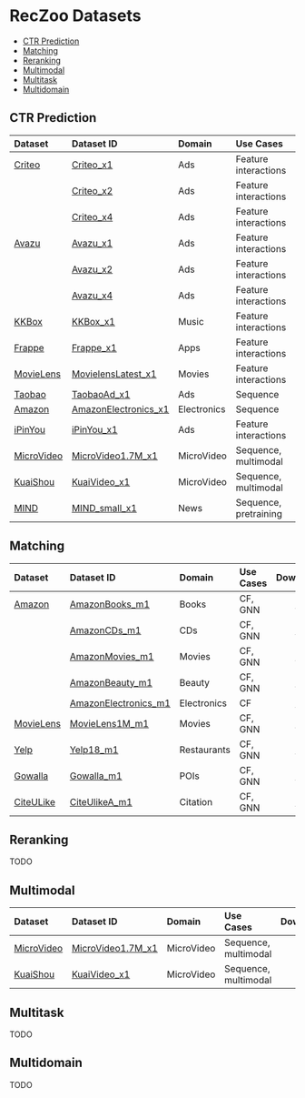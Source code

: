 # RecZoo Datasets

+ [CTR Prediction](#ctr-prediction)
+ [Matching](#matching)
+ [Reranking](#reranking)
+ [Multimodal](#multimodal)
+ [Multitask](#multitask)
+ [Multidomain](#multidomain)


## CTR Prediction

| Dataset   | Dataset ID   |   Domain  |  Use Cases   | Download | Leaderboard | 
|:-----------|:--------------------|:------------------------|:-------------------- |:---------------------:|:---------------------:|
| [Criteo](https://github.com/reczoo/Datasets/tree/main/Criteo)    | [Criteo_x1](https://github.com/reczoo/Datasets/tree/main/Criteo/Criteo_x1)              |  Ads | Feature interactions | [:link:](https://huggingface.co/datasets/reczoo/Criteo_x1/resolve/main/Criteo_x1.zip?download=true) | [:arrow_upper_right:](https://openbenchmark.github.io/BARS/CTR/leaderboard/criteo_x1.html) |
|           | [Criteo_x2](https://github.com/reczoo/Datasets/tree/main/Criteo/Criteo_x2)              |   Ads | Feature interactions | [:link:](https://huggingface.co/datasets/reczoo/Criteo_x2/resolve/main/Criteo_x2.zip?download=true) | 
|           | [Criteo_x4](https://github.com/reczoo/Datasets/tree/main/Criteo/Criteo_x4)              |  Ads |Feature interactions | [:link:](https://huggingface.co/datasets/reczoo/Criteo_x4/resolve/main/Criteo_x4.zip?download=true) |  [:arrow_upper_right:](https://openbenchmark.github.io/BARS/CTR/leaderboard/criteo_x4.html) |
| [Avazu](https://github.com/reczoo/Datasets/tree/main/Avazu)     | [Avazu_x1](https://github.com/reczoo/Datasets/tree/main/Avazu/Avazu_x1)              | Ads |Feature interactions | [:link:](https://huggingface.co/datasets/reczoo/Avazu_x1/resolve/main/Avazu_x1.zip?download=true) |  [:arrow_upper_right:](https://openbenchmark.github.io/BARS/CTR/leaderboard/avazu_x1.html) |
|           | [Avazu_x2](https://github.com/reczoo/Datasets/tree/main/Avazu/Avazu_x2)             | Ads |Feature interactions | [:link:](https://huggingface.co/datasets/reczoo/Avazu_x2/resolve/main/Avazu_x2.zip?download=true) |
|           | [Avazu_x4](https://github.com/reczoo/Datasets/tree/main/Avazu/Avazu_x4)                | Ads |Feature interactions | [:link:](https://huggingface.co/datasets/reczoo/Avazu_x4/resolve/main/Avazu_x4.zip?download=true) | [:arrow_upper_right:](https://openbenchmark.github.io/BARS/CTR/leaderboard/avazu_x4.html) |
| [KKBox](https://github.com/reczoo/Datasets/tree/main/KKBox)     | [KKBox_x1](https://github.com/reczoo/Datasets/tree/main/KKBox/KKBox_x1)              | Music | Feature interactions | [:link:](https://huggingface.co/datasets/reczoo/KKBox_x1/resolve/main/KKBox_x1.zip?download=true) | [:arrow_upper_right:](https://openbenchmark.github.io/BARS/CTR/leaderboard/kkbox_x1.html) |
| [Frappe](https://github.com/reczoo/Datasets/tree/main/Frappe)    | [Frappe_x1](https://github.com/reczoo/Datasets/tree/main/Frappe/Frappe_x1)             | Apps | Feature interactions | [:link:](https://huggingface.co/datasets/reczoo/Frappe_x1/resolve/main/Frappe_x1.zip?download=true) |  [:arrow_upper_right:](https://openbenchmark.github.io/BARS/CTR/leaderboard/frappe_x1.html) |
| [MovieLens](https://github.com/reczoo/Datasets/tree/main/MovieLens) | [MovielensLatest_x1](https://github.com/reczoo/Datasets/tree/main/MovieLens/MovielensLatest_x1)   | Movies | Feature interactions | [:link:](https://huggingface.co/datasets/reczoo/MovielensLatest_x1/resolve/main/MovielensLatest_x1.zip?download=true) | [:arrow_upper_right:](https://openbenchmark.github.io/BARS/CTR/leaderboard/movielenslatest_x1.html) |
| [Taobao](https://github.com/reczoo/Datasets/tree/main/Taobao)    | [TaobaoAd_x1](https://github.com/reczoo/Datasets/tree/main/Taobao/TaobaoAd_x1)              | Ads | Sequence | [:link:](https://huggingface.co/datasets/reczoo/TaobaoAd_x1/resolve/main/TaobaoAd_x1.zip?download=true) | [:arrow_upper_right:](https://openbenchmark.github.io/BARS/CTR/leaderboard/taobaoad_x1.html) |
| [Amazon](https://github.com/reczoo/Datasets/tree/main/Amazon)            | [AmazonElectronics_x1](https://github.com/reczoo/Datasets/tree/main/Amazon/AmazonElectronics_x1)      | Electronics | Sequence | [:link:](https://huggingface.co/datasets/reczoo/AmazonElectronics_x1/resolve/main/AmazonElectronics_x1.zip?download=true) | [:arrow_upper_right:](https://openbenchmark.github.io/BARS/CTR/leaderboard/amazonelectronics_x1.html) |
| [iPinYou](https://github.com/reczoo/Datasets/tree/main/iPinYou)        |  [iPinYou_x1](https://github.com/reczoo/Datasets/tree/main/iPinYou/iPinYou_x1)      |    Ads  | Feature interactions | [:link:](https://huggingface.co/datasets/reczoo/iPinYou_x1/resolve/main/iPinYou_x1.zip?download=true) |
| [MicroVideo](https://github.com/reczoo/Datasets/tree/main/MicroVideo)    | [MicroVideo1.7M_x1](https://github.com/reczoo/Datasets/tree/main/MicroVideo/MicroVideo1.7M_x1)               | MicroVideo | Sequence, multimodal | [:link:](https://huggingface.co/datasets/reczoo/MicroVideo1.7M_x1/resolve/main/MicroVideo1.7M_x1.zip?download=true) | [:arrow_upper_right:](https://openbenchmark.github.io/BARS/CTR/leaderboard/microvideo1.7m_x1.html) |
| [KuaiShou](https://github.com/reczoo/Datasets/tree/main/KuaiShou)        |  [KuaiVideo_x1](https://github.com/reczoo/Datasets/tree/main/KuaiShou/KuaiVideo_x1)      |    MicroVideo  | Sequence, multimodal | [:link:](https://huggingface.co/datasets/reczoo/KuaiVideo_x1/resolve/main/KuaiVideo_x1.zip?download=true) | [:arrow_upper_right:](https://openbenchmark.github.io/BARS/CTR/leaderboard/kuaivideo_x1.html) |
| [MIND](https://github.com/reczoo/Datasets/tree/main/MIND)  |  [MIND_small_x1](https://github.com/reczoo/Datasets/tree/main/MIND/MIND_small_x1)  |   News  | Sequence, pretraining | [:link:](https://huggingface.co/datasets/reczoo/MIND_small_x1/resolve/main/MIND_small_x1.zip?download=true) | 


## Matching

| Dataset           | Dataset ID           |     Domain  |  Use Cases                        | Download | Leaderboard | 
|:-------------------|:----------------------|:-----------------|:-------------|:----------------------:|:----------------------:|
| [Amazon](https://github.com/reczoo/Datasets/tree/main/Amazon)            | [AmazonBooks_m1](https://github.com/reczoo/Datasets/tree/main/Amazon/AmazonBooks_m1)        | Books | CF, GNN | [:link:](https://huggingface.co/datasets/reczoo/AmazonBooks_m1/tree/main) | [:arrow_upper_right:](https://openbenchmark.github.io/BARS/Matching/leaderboard/amazonbooks_m1.html) |
|                   | [AmazonCDs_m1](https://github.com/reczoo/Datasets/tree/main/Amazon/AmazonCDs_m1)         |   CDs | CF, GNN |   [:link:](https://huggingface.co/datasets/reczoo/AmazonCDs_m1/tree/main) |
|                   | [AmazonMovies_m1](https://github.com/reczoo/Datasets/tree/main/Amazon/AmazonMovies_m1)      |   Movies     | CF, GNN | [:link:](https://huggingface.co/datasets/reczoo/AmazonMovies_m1/tree/main) |
|                   | [AmazonBeauty_m1](https://github.com/reczoo/Datasets/tree/main/Amazon/AmazonBeauty_m1)      |   Beauty     | CF, GNN |  [:link:](https://huggingface.co/datasets/reczoo/AmazonBeauty_m1/tree/main) |
|                   | [AmazonElectronics_m1](https://github.com/reczoo/Datasets/tree/main/Amazon/AmazonElectronics_m1) |   Electronics | CF |  [:link:](https://huggingface.co/datasets/reczoo/AmazonElectronics_m1/tree/main) |
| [MovieLens](https://github.com/reczoo/Datasets/tree/main/MovieLens)         | [MovieLens1M_m1](https://github.com/reczoo/Datasets/tree/main/Amazon/MovieLens1M_m1)       |   Movies |    CF, GNN | [:link:](https://huggingface.co/datasets/reczoo/MovieLens1M_m1/tree/main) |
| [Yelp](https://github.com/reczoo/Datasets/tree/main/Yelp)              | [Yelp18_m1](https://github.com/reczoo/Datasets/tree/main/Yelp/Yelp18_m1)            |   Restaurants | CF, GNN | [:link:](https://huggingface.co/datasets/reczoo/Yelp18_m1/tree/main) | [:arrow_upper_right:](https://openbenchmark.github.io/BARS/Matching/leaderboard/yelp18_m1.html) |
| [Gowalla](https://github.com/reczoo/Datasets/tree/main/Gowalla)           | [Gowalla_m1](https://github.com/reczoo/Datasets/tree/main/Gowalla/Gowalla_m1)        | POIs | CF, GNN | [:link:](https://huggingface.co/datasets/reczoo/Gowalla_m1/tree/main) | [:arrow_upper_right:](https://openbenchmark.github.io/BARS/Matching/leaderboard/gowalla_m1.html) |
| [CiteULike](https://github.com/reczoo/Datasets/tree/main/CiteULike)           | [CiteUlikeA_m1](https://github.com/reczoo/Datasets/tree/main/CiteULike/CiteUlikeA_m1)        | Citation  | CF, GNN | [:link:](https://huggingface.co/datasets/reczoo/CiteUlikeA_m1/tree/main) |


## Reranking
TODO

## Multimodal

| Dataset   | Dataset ID   |   Domain  |  Use Cases   | Download | Leaderboard | 
|:-----------|:--------------------|:------------------------|:-------------------- |:---------------------:|:---------------------:|
| [MicroVideo](https://github.com/reczoo/Datasets/tree/main/MicroVideo)    | [MicroVideo1.7M_x1](https://github.com/reczoo/Datasets/tree/main/MicroVideo/MicroVideo1.7M_x1)               | MicroVideo | Sequence, multimodal | [:link:](https://huggingface.co/datasets/reczoo/MicroVideo1.7M_x1/resolve/main/MicroVideo1.7M_x1.zip?download=true) | [:arrow_upper_right:](https://openbenchmark.github.io/BARS/CTR/leaderboard/microvideo1.7m_x1.html) |
| [KuaiShou](https://github.com/reczoo/Datasets/tree/main/KuaiShou)        |  [KuaiVideo_x1](https://github.com/reczoo/Datasets/tree/main/KuaiShou/KuaiVideo_x1)      |    MicroVideo  | Sequence, multimodal | [:link:](https://huggingface.co/datasets/reczoo/KuaiVideo_x1/resolve/main/KuaiVideo_x1.zip?download=true) | [:arrow_upper_right:](https://openbenchmark.github.io/BARS/CTR/leaderboard/kuaivideo_x1.html) |


## Multitask
TODO

## Multidomain
TODO

